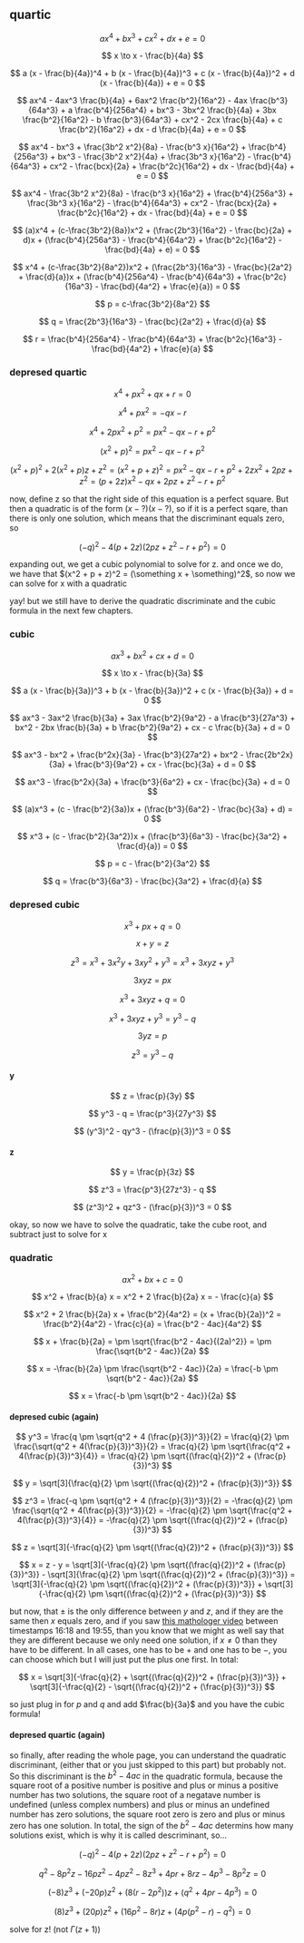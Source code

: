 ## quartic

$$ ax^4 + bx^3 + cx^2 + dx + e = 0 $$

$$ x \to x - \frac{b}{4a} $$

$$ a (x - \frac{b}{4a})^4 + b (x - \frac{b}{4a})^3 + c (x - \frac{b}{4a})^2 + d (x - \frac{b}{4a}) + e = 0 $$

$$ ax^4 - 4ax^3 \frac{b}{4a} + 6ax^2 \frac{b^2}{16a^2} - 4ax \frac{b^3}{64a^3} + a \frac{b^4}{256a^4} + bx^3 - 3bx^2 \frac{b}{4a} + 3bx \frac{b^2}{16a^2} - b \frac{b^3}{64a^3} + cx^2 - 2cx \frac{b}{4a} + c \frac{b^2}{16a^2} + dx - d \frac{b}{4a} + e = 0 $$

$$ ax^4 - bx^3 + \frac{3b^2 x^2}{8a} - \frac{b^3 x}{16a^2} + \frac{b^4}{256a^3} + bx^3 - \frac{3b^2 x^2}{4a} + \frac{3b^3 x}{16a^2} - \frac{b^4}{64a^3} + cx^2 - \frac{bcx}{2a} + \frac{b^2c}{16a^2} + dx - \frac{bd}{4a} + e = 0 $$

$$ ax^4 - \frac{3b^2 x^2}{8a} - \frac{b^3 x}{16a^2} + \frac{b^4}{256a^3} + \frac{3b^3 x}{16a^2} - \frac{b^4}{64a^3} + cx^2 - \frac{bcx}{2a} + \frac{b^2c}{16a^2} + dx - \frac{bd}{4a} + e = 0 $$

$$ (a)x^4 + (c-\frac{3b^2}{8a})x^2 + (\frac{2b^3}{16a^2} - \frac{bc}{2a} + d)x + (\frac{b^4}{256a^3} - \frac{b^4}{64a^2} + \frac{b^2c}{16a^2} - \frac{bd}{4a} + e) = 0 $$

$$ x^4 + (c-\frac{3b^2}{8a^2})x^2 + (\frac{2b^3}{16a^3} - \frac{bc}{2a^2} + \frac{d}{a})x + (\frac{b^4}{256a^4} - \frac{b^4}{64a^3} + \frac{b^2c}{16a^3} - \frac{bd}{4a^2} + \frac{e}{a}) = 0 $$

$$ p = c-\frac{3b^2}{8a^2} $$

$$ q = \frac{2b^3}{16a^3} - \frac{bc}{2a^2} + \frac{d}{a} $$

$$ r = \frac{b^4}{256a^4} - \frac{b^4}{64a^3} + \frac{b^2c}{16a^3} - \frac{bd}{4a^2} + \frac{e}{a} $$

### depresed quartic

$$ x^4 + px^2 + qx + r = 0 $$

$$ x^4 + px^2 = -qx - r $$

$$ x^4 + 2px^2 + p^2 = px^2 - qx - r + p^2 $$

$$ (x^2 + p)^2 = px^2 - qx - r + p^2 $$

$$ (x^2 + p)^2 + 2(x^2 + p)z + z^2 = (x^2 + p + z)^2 = px^2 - qx - r + p^2 + 2zx^2 + 2pz + z^2 = (p + 2z)x^2 - qx + 2pz + z^2 - r + p^2 $$

now, define z so that the right side of this equation is a perfect square. But then a quadratic is of the form $(x - ?)(x - ?)$, so if it is a perfect sqare, than there is only one solution, which means that the discriminant equals zero, so

$$ (-q)^2 - 4(p + 2z)(2pz + z^2 - r + p^2) = 0 $$

expanding out, we get a cubic polynomial to solve for z. and once we do, we have that $(x^2 + p + z)^2 = (\something x + \something)^2$, so now we can solve for x with a quadratic

yay! but we still have to derive the quadratic discriminate and the cubic formula in the next few chapters.

### cubic

$$ ax^3 + bx^2 + cx + d = 0 $$

$$ x \to x - \frac{b}{3a} $$

$$ a (x - \frac{b}{3a})^3 + b (x - \frac{b}{3a})^2 + c (x - \frac{b}{3a}) + d = 0 $$

$$ ax^3 - 3ax^2 \frac{b}{3a} + 3ax \frac{b^2}{9a^2} - a \frac{b^3}{27a^3} + bx^2 - 2bx \frac{b}{3a} + b \frac{b^2}{9a^2} + cx - c \frac{b}{3a} + d = 0 $$

$$ ax^3 - bx^2 + \frac{b^2x}{3a} - \frac{b^3}{27a^2} + bx^2 - \frac{2b^2x}{3a} + \frac{b^3}{9a^2} + cx - \frac{bc}{3a} + d = 0 $$

$$ ax^3 - \frac{b^2x}{3a} + \frac{b^3}{6a^2} + cx - \frac{bc}{3a} + d = 0 $$

$$ (a)x^3 + (c - \frac{b^2}{3a})x + (\frac{b^3}{6a^2} - \frac{bc}{3a} + d) = 0 $$

$$ x^3 + (c - \frac{b^2}{3a^2})x + (\frac{b^3}{6a^3} - \frac{bc}{3a^2} + \frac{d}{a}) = 0 $$

$$ p = c - \frac{b^2}{3a^2} $$

$$ q = \frac{b^3}{6a^3} - \frac{bc}{3a^2} + \frac{d}{a} $$

### depresed cubic

$$ x^3 + px + q = 0 $$

$$ x + y = z $$

$$ z^3 = x^3 + 3x^2 y + 3x y^2 + y^3 = x^3 + 3xyz + y^3 $$

$$ 3xyz = px $$

$$ x^3 + 3xyz + q = 0 $$

$$ x^3 + 3xyz + y^3 = y^3 - q $$

$$ 3yz = p $$

$$ z^3 = y^3 - q $$

#### y

$$ z = \frac{p}{3y} $$

$$ y^3 - q = \frac{p^3}{27y^3} $$

$$ (y^3)^2 - qy^3 - (\frac{p}{3})^3 = 0 $$

#### z

$$ y = \frac{p}{3z} $$

$$ z^3 = \frac{p^3}{27z^3} - q $$

$$ (z^3)^2 + qz^3 - (\frac{p}{3})^3 = 0 $$

okay, so now we have to solve the quadratic, take the cube root, and subtract just to solve for x

### quadratic

$$ ax^2 + bx + c = 0 $$

$$ x^2 + \frac{b}{a} x = x^2 + 2 \frac{b}{2a} x = - \frac{c}{a} $$

$$ x^2 + 2 \frac{b}{2a} x + \frac{b^2}{4a^2} = (x + \frac{b}{2a})^2 = \frac{b^2}{4a^2} - \frac{c}{a} = \frac{b^2 - 4ac}{4a^2} $$

$$ x + \frac{b}{2a} = \pm \sqrt{\frac{b^2 - 4ac}{(2a)^2}} = \pm \frac{\sqrt{b^2 - 4ac}}{2a} $$

$$ x = -\frac{b}{2a} \pm \frac{\sqrt{b^2 - 4ac}}{2a} = \frac{-b \pm \sqrt{b^2 - 4ac}}{2a} $$

$$ x = \frac{-b \pm \sqrt{b^2 - 4ac}}{2a} $$

#### depresed cubic (again)

$$ y^3 = \frac{q \pm \sqrt{q^2 + 4 (\frac{p}{3})^3}}{2} = \frac{q}{2} \pm \frac{\sqrt{q^2 + 4(\frac{p}{3})^3}}{2} = \frac{q}{2} \pm \sqrt{\frac{q^2 + 4(\frac{p}{3})^3}{4}} = \frac{q}{2} \pm \sqrt{(\frac{q}{2})^2 + (\frac{p}{3})^3} $$

$$ y = \sqrt[3]{\frac{q}{2} \pm \sqrt{(\frac{q}{2})^2 + (\frac{p}{3})^3}} $$

$$ z^3 = \frac{-q \pm \sqrt{q^2 + 4 (\frac{p}{3})^3}}{2} = -\frac{q}{2} \pm \frac{\sqrt{q^2 + 4(\frac{p}{3})^3}}{2} = -\frac{q}{2} \pm \sqrt{\frac{q^2 + 4(\frac{p}{3})^3}{4}} = -\frac{q}{2} \pm \sqrt{(\frac{q}{2})^2 + (\frac{p}{3})^3} $$

$$ z = \sqrt[3]{-\frac{q}{2} \pm \sqrt{(\frac{q}{2})^2 + (\frac{p}{3})^3}} $$

$$ x = z - y = \sqrt[3]{-\frac{q}{2} \pm \sqrt{(\frac{q}{2})^2 + (\frac{p}{3})^3}} - \sqrt[3]{\frac{q}{2} \pm \sqrt{(\frac{q}{2})^2 + (\frac{p}{3})^3}} = \sqrt[3]{-\frac{q}{2} \pm \sqrt{(\frac{q}{2})^2 + (\frac{p}{3})^3}} + \sqrt[3]{-\frac{q}{2} \pm \sqrt{(\frac{q}{2})^2 + (\frac{p}{3})^3}} $$

but now, that $\pm$ is the only difference between $y$ and $z$, and if they are the same then $x$ equals zero, and if you saw [this mathologer video](https://www.youtube.com/watch?v=N-KXStupwsc&t=978s) between timestamps 16:18 and 19:55, than you know that we might as well say that they are different because we only need one solution, if $x \neq 0$ than they have to be different. In all cases, one has to be $+$ and one has to be $-$, you can choose which but I will just put the plus one first. In total:

$$ x = \sqrt[3]{-\frac{q}{2} + \sqrt{(\frac{q}{2})^2 + (\frac{p}{3})^3}} + \sqrt[3]{-\frac{q}{2} - \sqrt{(\frac{q}{2})^2 + (\frac{p}{3})^3}} $$

so just plug in for $p$ and $q$ and add $\frac{b}{3a}$ and you have the cubic formula!

#### depresed quartic (again)

so finally, after reading the whole page, you can understand the quadratic discriminant, (either that or you just skipped to this part) but probably not. So this discriminant is the $b^2 - 4ac$ in the quadratic formula, because the square root of a positive number is positive and plus or minus a positive number has two solutions, the square root of a negatave number is undefined (unless complex numbers) and plus or minus an undefined number has zero solutions, the square root zero is zero and plus or minus zero has one solution. In total, the sign of the $b^2 - 4ac$ determins how many solutions exist, which is why it is called descriminant, so...

$$ (-q)^2 - 4(p + 2z)(2pz + z^2 - r + p^2) = 0 $$

$$ q^2 - 8p^2z - 16pz^2 - 4pz^2 - 8z^3 + 4pr + 8rz - 4p^3 - 8p^2z = 0 $$

$$ (-8)z^3 + (-20p)z^2 + (8(r - 2p^2))z + (q^2 + 4pr - 4p^3) = 0 $$

$$ (8)z^3 + (20p)z^2 + (16p^2 - 8r)z + (4p(p^2 - r) - q^2) = 0 $$

solve for z! (not $\Gamma$($z + 1$))
